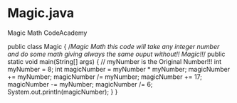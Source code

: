 # Magic.java
Magic Math CodeAcademy

public class Magic {
      /*Magic Math this code will take any integer number and do some math giving always the same ouput without!! Magic!!*/ 
	public static void main(String[] args) {
      // myNumber is the Original Number!!!
      int myNumber = 8;
      int magicNumber = myNumber * myNumber;
      magicNumber += myNumber;
      magicNumber /= myNumber;
      magicNumber += 17;
      magicNumber -= myNumber;
      magicNumber /= 6;
      System.out.println(magicNumber);
	}
}
